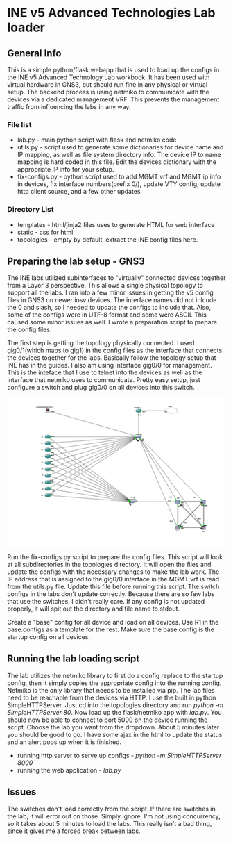# INE v5 Advanced Technologies Lab loader

## General Info
This is a simple python/flask webapp that is used to load up the configs in the INE v5 Advanced Technology Lab workbook.  It has been used with virtual hardware in GNS3, but should run fine in any physical or virtual setup.  The backend process is using netmiko to communicate with the devices via a dedicated management VRF.  This prevents the management traffic from influencing the labs in any way.

### File list
* lab.py - main python script with flask and netmiko code
* utils.py - script used to generate some dictionaries for device name and IP mapping, as well as file system directory info.  The device IP to name mapping is hard coded in this file.  Edit the devices dictionary with the appropriate IP info for your setup.
* fix-configs.py - python script used to add MGMT vrf and MGMT ip info in devices, fix interface numbers(prefix 0/), update VTY config, update http client source, and a few other updates
### Directory List
* templates - html/jinja2 files uses to generate HTML for web interface
* static - css for html
* topologies - empty by default, extract the INE config files here.


## Preparing the lab setup - GNS3
The INE labs utilized subinterfaces to "virtually" connected devices together from a Layer 3 perspective.  This allows a single physical topology to support all the labs.  I ran into a few minor issues in getting the v5 config files in GNS3 on newer iosv devices.  The interface names did not inlcude the 0 and slash, so I needed to update the configs to include that.  Also, some of the configs were in UTF-8 format and some were ASCII.  This caused some minor issues as well.  I wrote a preparation script to prepare the config files.

The first step is getting the topology physically connected.  I used gig0/1(which maps to gig1) in the config files as the interface that connects the devices together for the labs.  Basically follow the topology setup that INE has in the guides.  I also am using interface gig0/0 for management.  This is the inteface that I use to telnet into the devices as well as the interface that netmiko uses to communicate.  Pretty easy setup, just configure a switch and plug gig0/0 on all devices into this switch.

![alt text](https://github.com/tgordon2020/labloader/blob/main/lab-top.png?raw=true)

Run the fix-configs.py script to prepare the config files.  This script will look at all subdirectories in the topologies directory.  It will open the files and update the configs with the necessary changes to make the lab work.  The IP address that is assigned to the gig0/0 interface in the MGMT vrf is read from the utils.py file.  Update this file before running this script.  The switch configs in the labs don't update correctly.  Because there are so few labs that use the switches, I didn't really care.  If any config is not updated properly, it will spit out the directory and file name to stdout.

Create a "base" config for all device and load on all devices.  Use R1 in the base.configs as a template for the rest.  Make sure the base config is the startup config on all devices.

## Running the lab loading script
The lab utilizes the netmiko library to first do a config replace to the startup config, then it simply copies the appropriate config into the running config.  Netmiko is the only library that needs to be installed via pip.  The lab files need to be reachable from the devices via HTTP.  I use the built in python SimpleHTTPServer.  Just cd into the topologies directory and run *python -m SimpleHTTPServer 80*.  Now load up the flask/netmiko app with *lab.py*.  You should now be able to connect to port 5000 on the device running the script.  Choose the lab you want from the dropdown.  About 5 minutes later you should be good to go.  I have some ajax in the html to update the status and an alert pops up when it is finished.

* running http server to serve up configs - *python -m SimpleHTTPServer 8000*
* running the web application - *lab.py*
 
## Issues
The switches don't load correctly from the script.  If there are switches in the lab, it will error out on those.  Simply ignore.
I'm not using concurrency, so it takes about 5 minutes to load the labs.  This really isn't a bad thing, since it gives me a forced break between labs.


